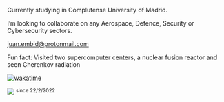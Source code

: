 Currently studying in Complutense University of Madrid.

I’m looking to collaborate on any Aerospace, Defence, Security or Cybersecurity sectors.

juan.embid@protonmail.com

Fun fact: Visited two supercomputer centers, a nuclear fusion reactor and seen Cherenkov radiation

[![wakatime](https://wakatime.com/badge/user/488c838b-faea-4515-a9d8-8b287a14e316.svg)](https://wakatime.com/@488c838b-faea-4515-a9d8-8b287a14e316)

![](https://komarev.com/ghpvc/?username=Juan-Embid&color=ffabb7&style=flat-square)
<sup>since 22/2/2022</sup>
